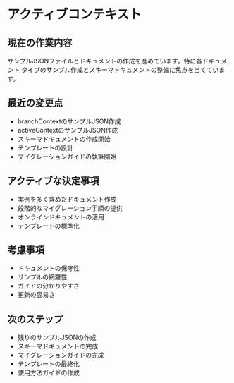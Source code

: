 # アクティブコンテキスト

## 現在の作業内容

サンプルJSONファイルとドキュメントの作成を進めています。特に各ドキュメント
タイプのサンプル作成とスキーマドキュメントの整備に焦点を当てています。

## 最近の変更点

- branchContextのサンプルJSON作成
- activeContextのサンプルJSON作成
- スキーマドキュメントの作成開始
- テンプレートの設計
- マイグレーションガイドの執筆開始

## アクティブな決定事項

- 実例を多く含めたドキュメント作成
- 段階的なマイグレーション手順の提供
- オンラインドキュメントの活用
- テンプレートの標準化

## 考慮事項

- ドキュメントの保守性
- サンプルの網羅性
- ガイドの分かりやすさ
- 更新の容易さ

## 次のステップ

- 残りのサンプルJSONの作成
- スキーマドキュメントの完成
- マイグレーションガイドの完成
- テンプレートの最終化
- 使用方法ガイドの作成
